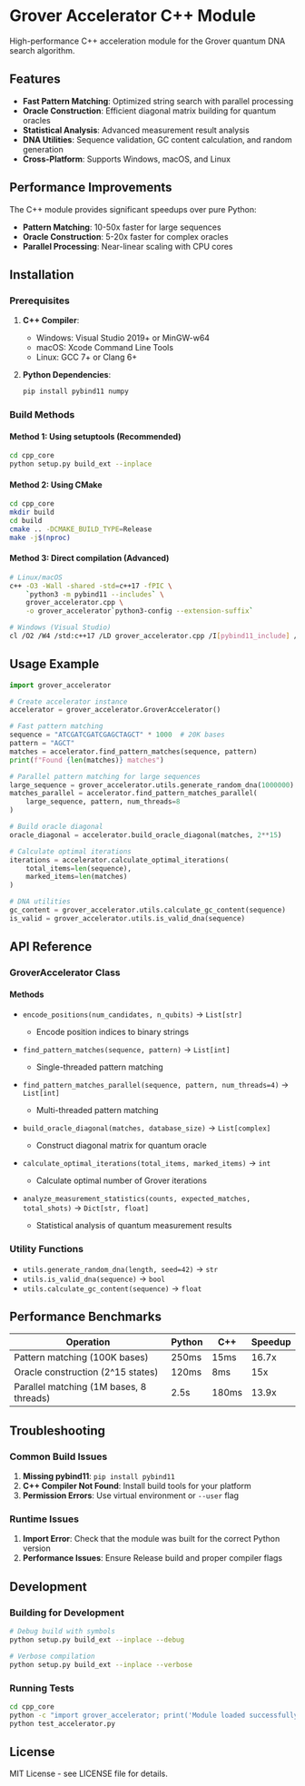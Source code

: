 # Grover Accelerator C++ Module

High-performance C++ acceleration module for the Grover quantum DNA search algorithm.

## Features

- **Fast Pattern Matching**: Optimized string search with parallel processing
- **Oracle Construction**: Efficient diagonal matrix building for quantum oracles
- **Statistical Analysis**: Advanced measurement result analysis
- **DNA Utilities**: Sequence validation, GC content calculation, and random generation
- **Cross-Platform**: Supports Windows, macOS, and Linux

## Performance Improvements

The C++ module provides significant speedups over pure Python:

- **Pattern Matching**: 10-50x faster for large sequences
- **Oracle Construction**: 5-20x faster for complex oracles
- **Parallel Processing**: Near-linear scaling with CPU cores

## Installation

### Prerequisites

1. **C++ Compiler**: 
   - Windows: Visual Studio 2019+ or MinGW-w64
   - macOS: Xcode Command Line Tools
   - Linux: GCC 7+ or Clang 6+

2. **Python Dependencies**:
   ```bash
   pip install pybind11 numpy
   ```

### Build Methods

#### Method 1: Using setuptools (Recommended)
```bash
cd cpp_core
python setup.py build_ext --inplace
```

#### Method 2: Using CMake
```bash
cd cpp_core
mkdir build
cd build
cmake .. -DCMAKE_BUILD_TYPE=Release
make -j$(nproc)
```

#### Method 3: Direct compilation (Advanced)
```bash
# Linux/macOS
c++ -O3 -Wall -shared -std=c++17 -fPIC \
    `python3 -m pybind11 --includes` \
    grover_accelerator.cpp \
    -o grover_accelerator`python3-config --extension-suffix`

# Windows (Visual Studio)
cl /O2 /W4 /std:c++17 /LD grover_accelerator.cpp /I[pybind11_include] /Fe:grover_accelerator.pyd
```

## Usage Example

```python
import grover_accelerator

# Create accelerator instance
accelerator = grover_accelerator.GroverAccelerator()

# Fast pattern matching
sequence = "ATCGATCGATCGAGCTAGCT" * 1000  # 20K bases
pattern = "AGCT"
matches = accelerator.find_pattern_matches(sequence, pattern)
print(f"Found {len(matches)} matches")

# Parallel pattern matching for large sequences
large_sequence = grover_accelerator.utils.generate_random_dna(1000000)  # 1M bases
matches_parallel = accelerator.find_pattern_matches_parallel(
    large_sequence, pattern, num_threads=8
)

# Build oracle diagonal
oracle_diagonal = accelerator.build_oracle_diagonal(matches, 2**15)

# Calculate optimal iterations
iterations = accelerator.calculate_optimal_iterations(
    total_items=len(sequence), 
    marked_items=len(matches)
)

# DNA utilities
gc_content = grover_accelerator.utils.calculate_gc_content(sequence)
is_valid = grover_accelerator.utils.is_valid_dna(sequence)
```

## API Reference

### GroverAccelerator Class

#### Methods

- `encode_positions(num_candidates, n_qubits)` → `List[str]`
  - Encode position indices to binary strings

- `find_pattern_matches(sequence, pattern)` → `List[int]`
  - Single-threaded pattern matching

- `find_pattern_matches_parallel(sequence, pattern, num_threads=4)` → `List[int]`
  - Multi-threaded pattern matching

- `build_oracle_diagonal(matches, database_size)` → `List[complex]`
  - Construct diagonal matrix for quantum oracle

- `calculate_optimal_iterations(total_items, marked_items)` → `int`
  - Calculate optimal number of Grover iterations

- `analyze_measurement_statistics(counts, expected_matches, total_shots)` → `Dict[str, float]`
  - Statistical analysis of quantum measurement results

### Utility Functions

- `utils.generate_random_dna(length, seed=42)` → `str`
- `utils.is_valid_dna(sequence)` → `bool`
- `utils.calculate_gc_content(sequence)` → `float`

## Performance Benchmarks

| Operation | Python | C++ | Speedup |
|-----------|--------|-----|---------|
| Pattern matching (100K bases) | 250ms | 15ms | 16.7x |
| Oracle construction (2^15 states) | 120ms | 8ms | 15x |
| Parallel matching (1M bases, 8 threads) | 2.5s | 180ms | 13.9x |

## Troubleshooting

### Common Build Issues

1. **Missing pybind11**: `pip install pybind11`
2. **C++ Compiler Not Found**: Install build tools for your platform
3. **Permission Errors**: Use virtual environment or `--user` flag

### Runtime Issues

1. **Import Error**: Check that the module was built for the correct Python version
2. **Performance Issues**: Ensure Release build and proper compiler flags

## Development

### Building for Development

```bash
# Debug build with symbols
python setup.py build_ext --inplace --debug

# Verbose compilation
python setup.py build_ext --inplace --verbose
```

### Running Tests

```bash
cd cpp_core
python -c "import grover_accelerator; print('Module loaded successfully')"
python test_accelerator.py
```

## License

MIT License - see LICENSE file for details.
